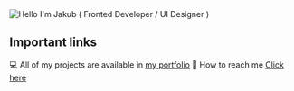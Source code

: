 <img alt="Hello I'm Jakub ( Fronted Developer / UI Designer )" align="center" src="https://readme-typing-svg.demolab.com?font=Fira+Code&size=19&pause=5000&color=5ABFA3&center=false&vCenter=true&width=435&lines=Hello+ I'm Jakub!">

## Important links

💻 All of my projects are available in [my portfolio]()
📧 How to reach me [Click here]()
